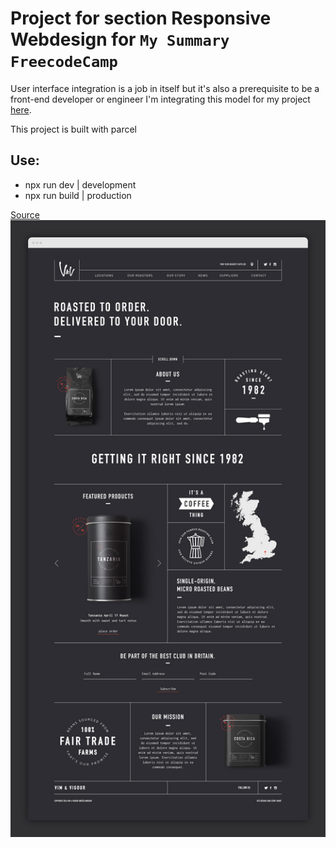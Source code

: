 # Project for section Responsive Webdesign for `My Summary FreecodeCamp`

User interface integration is a job in itself but it's also a prerequisite to be a front-end developer or engineer I'm integrating this model for my project [here](https://my-fcc-summary-sairussdev.netlify.app).

This project is built with parcel

## Use:

- npx run dev | development
- npx run build | production

[Source](https://longstoryshortdesign.co.uk/projects/vim-and-vigour)
![Model Vim & Vigour](https://raw.githubusercontent.com/stephenranaud/project-responsive-webdesign-sairussdev-fcc/main/thumbnail.jpg)&nbsp;&nbsp;
